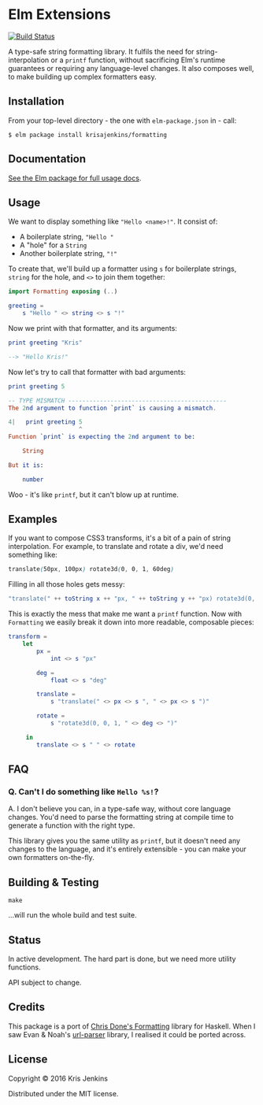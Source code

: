 # Elm Extensions

[![Build Status](https://travis-ci.org/krisajenkins/formatting.svg?branch=master)](https://travis-ci.org/krisajenkins/formatting)

A type-safe string formatting library. It fulfils the need for
string-interpolation or a `printf` function, without sacrificing Elm's
runtime guarantees or requiring any language-level changes. It also
composes well, to make building up complex formatters easy.

## Installation

From your top-level directory - the one with `elm-package.json` in - call:

```
$ elm package install krisajenkins/formatting
```
## Documentation

[See the Elm package for full usage docs](http://package.elm-lang.org/packages/krisajenkins/formatting/latest/Formatting).


## Usage

We want to display something like `"Hello <name>!"`. It consist of:

- A boilerplate string, `"Hello "`
- A "hole" for a `String`
- Another boilerplate string, `"!"`

To create that, we'll build up a formatter using `s` for boilerplate
strings, `string` for the hole, and `<>` to join them together:

``` elm
import Formatting exposing (..)

greeting =
    s "Hello " <> string <> s "!"
```

Now we print with that formatter, and its arguments:

``` elm
print greeting "Kris"

--> "Hello Kris!"
```

Now let's try to call that formatter with bad arguments:

``` elm
print greeting 5

-- TYPE MISMATCH ---------------------------------------------
The 2nd argument to function `print` is causing a mismatch.

4|   print greeting 5
                    ^
Function `print` is expecting the 2nd argument to be:

    String

But it is:

    number
```

Woo - it's like `printf`, but it can't blow up at runtime.


## Examples

If you want to compose CSS3 transforms, it's a bit of a pain of string
interpolation. For example, to translate and rotate a div, we'd need
something like:


``` css
translate(50px, 100px) rotate3d(0, 0, 1, 60deg)
```

Filling in all those holes gets messy:


``` elm
"translate(" ++ toString x ++ "px, " ++ toString y ++ "px) rotate3d(0, 0, 1, " ++ toString r "deg)"
```

This is exactly the mess that make me want a `printf` function. Now
with `Formatting` we easily break it down into more readable,
composable pieces:

``` elm
transform =
    let
        px =
            int <> s "px"

        deg =
            float <> s "deg"

        translate =
            s "translate(" <> px <> s ", " <> px <> s ")"

        rotate =
            s "rotate3d(0, 0, 1, " <> deg <> ")"

     in
        translate <> s " " <> rotate
```

## FAQ

### Q. Can't I do something like `Hello %s!`?

A. I don't believe you can, in a type-safe way, without core language
changes. You'd need to parse the formatting string at compile time to
generate a function with the right type.

This library gives you the same utility as `printf`, but it doesn't
need any changes to the language, and it's entirely extensible - you
can make your own formatters on-the-fly.

## Building & Testing

```
make
```

...will run the whole build and test suite.

## Status

In active development. The hard part is done, but we need more utility functions.

API subject to change.

## Credits

This package is a port of [Chris Done's Formatting][formatting] library for
Haskell. When I saw Evan & Noah's [url-parser][url-parser] library, I
realised it could be ported across.

[formatting]: http://chrisdone.com/posts/formatting
[url-parser]: http://package.elm-lang.org/packages/evancz/url-parser/latest

## License

Copyright © 2016 Kris Jenkins

Distributed under the MIT license.
